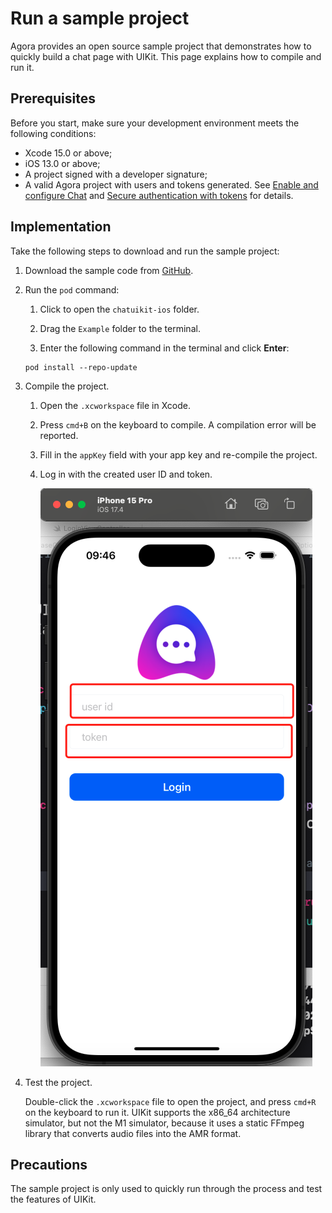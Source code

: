 # Run a sample project

Agora provides an open source sample project that demonstrates how to quickly build a chat page with UIKit. This page explains how to compile and run it. 

## Prerequisites

Before you start, make sure your development environment meets the following conditions:

- Xcode 15.0 or above;
- iOS 13.0 or above;
- A project signed with a developer signature;
- A valid Agora project with users and tokens generated. See [Enable and configure Chat](https://docs.agora.io/en/agora-chat/get-started/enable) and [Secure authentication with tokens](https://docs.agora.io/en/agora-chat/develop/authentication) for details. 

## Implementation

Take the following steps to download and run the sample project:

1. Download the sample code from [GitHub](https://github.com/AgoraIO-Usecase/AgoraChat-UIKit-ios/tree/SwiftUIKit).

1. Run the `pod` command:

   1. Click to open the `chatuikit-ios` folder.

   1. Drag the `Example` folder to the terminal.

   1. Enter the following command in the terminal and click **Enter**:

    ```
    pod install --repo-update
    ```
1. Compile the project.

   1. Open the `.xcworkspace` file in Xcode.

   2. Press `cmd+B` on the keyboard to compile. A compilation error will be reported.

   3. Fill in the `appKey` field with your app key and re-compile the project.

   4. Log in with the created user ID and token. 

        ![Log in](../../assets/images/login.png)

2. Test the project.

    Double-click the `.xcworkspace` file to open the project, and press `cmd+R` on the keyboard to run it. UIKit supports the x86_64 architecture simulator, but not the M1 simulator, because it uses a static FFmpeg library that converts audio files into the AMR format.

## Precautions

The sample project is only used to quickly run through the process and test the features of UIKit.
